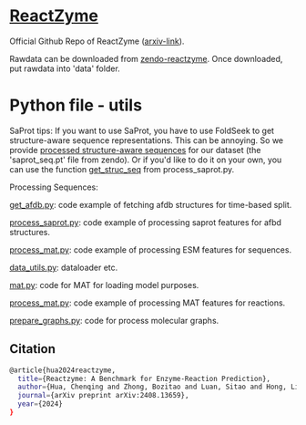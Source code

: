 # [ReactZyme](https://www.arxiv.org/abs/2408.13659)
Official Github Repo of ReactZyme ([arxiv-link](https://www.arxiv.org/abs/2408.13659)).

Rawdata can be downloaded from [zendo-reactzyme](https://zenodo.org/records/13635807). Once downloaded, put rawdata into 'data' folder.

# Python file - utils
SaProt tips: If you want to use SaProt, you have to use FoldSeek to get structure-aware sequence representations. This can be annoying. So we provide [processed structure-aware sequences](https://zenodo.org/records/13635807) for our dataset (the 'saprot_seq.pt' file from zendo). Or if you'd like to do it on your own, you can use the function [get_struc_seq](https://github.com/WillHua127/ReactZyme/blob/main/process_saprot.py) from process_saprot.py.

Processing Sequences:

[get_afdb.py](https://github.com/WillHua127/ReactZyme/blob/main/get_afdb.py): code example of fetching afdb structures for time-based split.

[process_saprot.py](https://github.com/WillHua127/ReactZyme/blob/main/process_saprot.py): code example of processing saprot features for afbd structures.

[process_mat.py](https://github.com/WillHua127/ReactZyme/blob/main/process_esm.py): code example of processing ESM features for sequences.

[data_utils.py](https://github.com/WillHua127/ReactZyme/blob/main/data_utils.py): dataloader etc.

[mat.py](https://github.com/WillHua127/ReactZyme/blob/main/mat.py): code for MAT for loading model purposes.

[process_mat.py](https://github.com/WillHua127/ReactZyme/blob/main/process_mat.py): code example of processing MAT features for reactions.

[prepare_graphs.py](https://github.com/WillHua127/ReactZyme/blob/main/prepare_graphs.py): code for process molecular graphs.


## Citation
```bash
@article{hua2024reactzyme,
  title={Reactzyme: A Benchmark for Enzyme-Reaction Prediction},
  author={Hua, Chenqing and Zhong, Bozitao and Luan, Sitao and Hong, Liang and Wolf, Guy and Precup, Doina and Zheng, Shuangjia},
  journal={arXiv preprint arXiv:2408.13659},
  year={2024}
}
```
